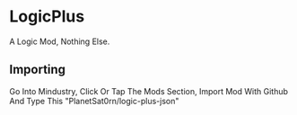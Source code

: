 # LogicPlus
A Logic Mod, Nothing Else.

## Importing

Go Into Mindustry, Click Or Tap The Mods Section, Import Mod With Github And Type This "PlanetSat0rn/logic-plus-json"
